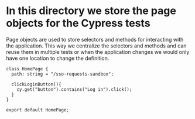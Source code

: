 # In this directory we store the page objects for the Cypress tests

Page objects are used to store selectors and methods for interacting with the application.
This way we centralize the selectors and methods and can reuse them in multiple tests or when the application changes we would only have one location to change the definition.

```
class HomePage {
  path: string = "/sso-requests-sandbox";

  clickLoginButton(){
    cy.get("button").contains("Log in").click();
  }
}

export default HomePage;
```
